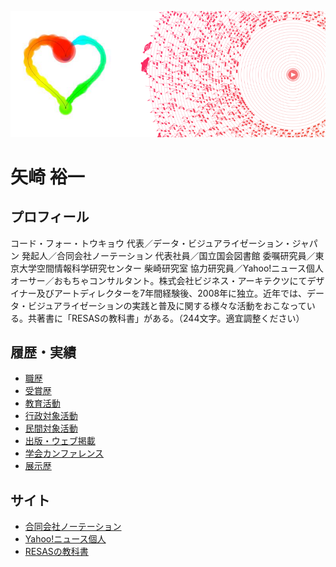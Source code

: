 ![イメージ画像](feature.png)

# 矢崎 裕一

## プロフィール

コード・フォー・トウキョウ 代表／データ・ビジュアライゼーション・ジャパン 発起人／合同会社ノーテーション 代表社員／国立国会図書館 委嘱研究員／東京大学空間情報科学研究センター 柴崎研究室 協力研究員／Yahoo!ニュース個人オーサー／おもちゃコンサルタント。株式会社ビジネス・アーキテクツにてデザイナー及びアートディレクターを7年間経験後、2008年に独立。近年では、データ・ビジュアライゼーションの実践と普及に関する様々な活動をおこなっている。共著書に「RESASの教科書」がある。（244文字。適宜調整ください）

## 履歴・実績

- [職歴](職歴.md) 
- [受賞歴](受賞歴.md) 
- [教育活動](教育活動.md) 
- [行政対象活動](行政対象活動.md) 
- [民間対象活動](民間対象活動.md) 
- [出版・ウェブ掲載](出版・ウェブ掲載.md) 
- [学会カンファレンス](学会カンファレンス.md) 
- [展示歴](展示歴.md) 

## サイト
- [合同会社ノーテーション](http://notation.co.jp/) 
- [Yahoo!ニュース個人](https://news.yahoo.co.jp/byline/yazakiyuichi/) 
- [RESASの教科書](https://eb.store.nikkei.com/asp/ShowSeriesDetail.do?seriesId=D2-00254300B) 
